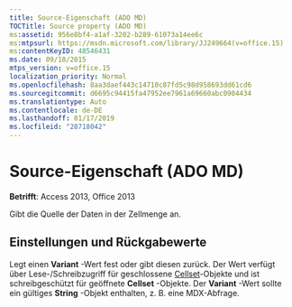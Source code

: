 ```yaml
---
title: Source-Eigenschaft (ADO MD)
TOCTitle: Source property (ADO MD)
ms:assetid: 956e8bf4-a1af-3202-b289-61073a14ee6c
ms:mtpsurl: https://msdn.microsoft.com/library/JJ249664(v=office.15)
ms:contentKeyID: 48546431
ms.date: 09/18/2015
mtps_version: v=office.15
localization_priority: Normal
ms.openlocfilehash: 8aa3daef443c14710c87fd5c98d958693dd61cd6
ms.sourcegitcommit: d6695c94415fa47952ee7961a69660abc0904434
ms.translationtype: Auto
ms.contentlocale: de-DE
ms.lasthandoff: 01/17/2019
ms.locfileid: "28718042"
---
```

# <a name="source-property-ado-md"></a>Source-Eigenschaft (ADO MD)


**Betrifft**: Access 2013, Office 2013

Gibt die Quelle der Daten in der Zellmenge an.

## <a name="settings-and-return-values"></a>Einstellungen und Rückgabewerte

Legt einen **Variant** -Wert fest oder gibt diesen zurück. Der Wert verfügt über Lese-/Schreibzugriff für geschlossene [Cellset](cellset-object-ado-md.md)-Objekte und ist schreibgeschützt für geöffnete **Cellset** -Objekte. Der **Variant** -Wert sollte ein gültiges **String** -Objekt enthalten, z. B. eine MDX-Abfrage.

